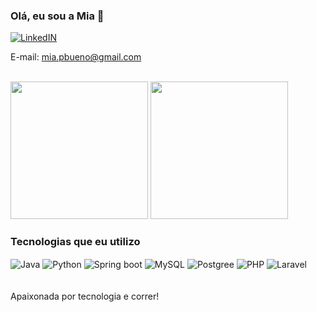### Olá, eu sou a Mia 👋

[![LinkedIN](https://img.shields.io/badge/LinkedIn-0077B5?style=for-the-badge&logo=linkedin&logoColor=white)](https://www.linkedin.com/in/mia-b-75a522266/)

E-mail: mia.pbueno@gmail.com

<div style="display: inline_block"><br>
    <img height="220em" src="https://github-readme-stats.vercel.app/api?username=MiaB-Dev&show_icons=true&theme=tokyonight">
    <img height="220em" src="https://github-readme-stats.vercel.app/api/top-langs/?username=MiaB-Dev&theme=tokyonight">
</div>











### Tecnologias que eu utilizo

<div style="display: inline_block">
    <img align="center" alt="Java" src="https://img.shields.io/badge/Java-ED8B0F?style=for-the-badge&logo=openjdk&logoColor=white">
    <img align="center" alt="Python" src="https://img.shields.io/badge/Python-3776AB?style=for-the-badge&logo=python&logoColor=white">
    <img align="center" alt="Spring boot" src="https://img.shields.io/badge/Spring-6DB33F?style=for-the-badge&logo=spring&logoColor=white">
    <img align="center" alt="MySQL" src="https://img.shields.io/badge/MySQL-005C84?style=for-the-badge&logo=mysql&logoColor=white">
    <img align="center" alt="Postgree" src="https://img.shields.io/badge/PostgreSQL-316192?style=for-the-badge&logo=postgresql&logoColor=white">
    <img align="center" alt="PHP" src="https://img.shields.io/badge/PHP-777BB4?style=for-the-badge&logo=php&logoColor=white">
    <img align="center" alt="Laravel" src="https://img.shields.io/badge/Laravel-FF2D20?style=for-the-badge&logo=laravel&logoColor=white">
    
</div><br/><br/>
Apaixonada por tecnologia e correr!
